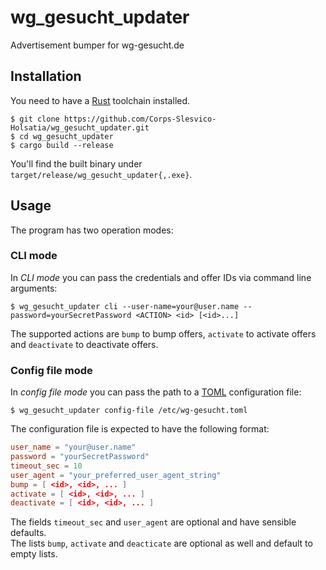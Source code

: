 # wg_gesucht_updater
Advertisement bumper for wg-gesucht.de

## Installation
You need to have a [Rust](https://www.rust-lang.org/) toolchain installed.
```commandline
$ git clone https://github.com/Corps-Slesvico-Holsatia/wg_gesucht_updater.git
$ cd wg_gesucht_updater
$ cargo build --release
```
You'll find the built binary under `target/release/wg_gesucht_updater{,.exe}`.

## Usage
The program has two operation modes:

### CLI mode
In *CLI mode* you can pass the credentials and offer IDs via command line arguments:
```commandline
$ wg_gesucht_updater cli --user-name=your@user.name --password=yourSecretPassword <ACTION> <id> [<id>...]
```
The supported actions are `bump` to bump offers, `activate` to activate offers and `deactivate` to deactivate offers.

### Config file mode
In *config file mode* you can pass the path to a [TOML](https://toml.io/en/) configuration file:
```commandline
$ wg_gesucht_updater config-file /etc/wg-gesucht.toml
```
The configuration file is expected to have the following format:
```toml
user_name = "your@user.name"
password = "yourSecretPassword"
timeout_sec = 10
user_agent = "your_preferred_user_agent_string"
bump = [ <id>, <id>, ... ]
activate = [ <id>, <id>, ... ]
deactivate = [ <id>, <id>, ... ]
```
The fields `timeout_sec` and `user_agent` are optional and have sensible defaults.  
The lists `bump`, `activate` and `deacticate` are optional as well and default to empty lists.